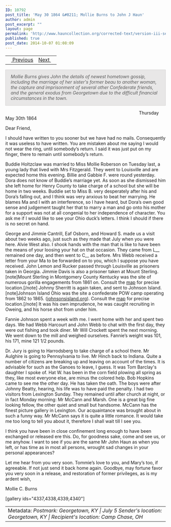 ```yaml
---
ID: 10792
post_title: 'May 30 1864 &#8211; Mollie Burns to John J Haun'
author: admin
post_excerpt: ""
layout: page
permalink: 'http://www.hauncollection.org/corrected-text/version-iii-series-ii/may-30-1864-mollie-burns-to-john-j-haun%e2%80%a8/'
published: true
post_date: 2014-10-07 01:08:09
---
```

<table style="width: 100%;">
<tbody>
<tr>
<td style="text-align: left;"><a title="May 29 1864" href="http://www.hauncollection.org/version-3/version-iii-series-ii/may-29-1864-john-j-haun-to-mollie-burns%E2%80%A8/"><img src="https://lh3.googleusercontent.com/-EFJpxxNiPNw/VqgtWBCZrMI/AAAAAAAAAFU/WfY4lPFWWkg/s800-Ic42/Soeb-Plain-Arrows-8-10px.png" alt="" width="10" height="10" /> Previous</a></td>
<td style="text-align: right;"><a title="July 19 1964" href="http://www.hauncollection.org/version-3/version-iii-series-ii/july-19-1864-nannie-mcclelland-to-john-j-haun%E2%80%A8/">Next <img src="https://lh3.googleusercontent.com/-67k0cYlpXHw/VqgtWKz1MXI/AAAAAAAAAFU/k9PW_Piyurk/s800-Ic42/Soeb-Plain-Arrows-5-10px.png" alt="" width="10" height="10" /></a></td>
</tr>
</tbody>
</table>
<p style="padding: 12px 16px 14px 16px; color: #555555; background-color: #e8e7e7; border: #d2d0cf 1px solid;"><em>Mollie Burns gives John the details of newest hometown gossip, including the marriage of her sister's former beau to another woman, the capture and imprisonment of several other Confederate friends, and the general exodus from Georgetown due to the difficult financial circumstances in the town.</em></p>
<span style="margin-left: 420px;">Thursday May 30th 1864</span>

Dear Friend,

I should have written to you sooner but we have had no mails. Consequently it was useless to have written. You are mistaken about me saying I would not wear the ring, until somebody’s return. I said it was just put on my finger, there to remain until somebody’s return.

Buddie Holtzclaw was married to Miss Mollie Roberson on Tuesday last, a young lady that lived with Mrs Fitzgerald. They went to Louisville and are expected home this evening. Billie and Gabbie F. were round yesterday. Dora does not know of Buddie’s marriage yet. As soon as she dismissed him she left home for Henry County to take charge of a school but she will be home in two weeks. Buddie set to Miss B. very desperately after his and Dora’s falling out, and I think was very anxious to beat her marrying. He blames Ma and I with an interference, so I have heard, but Dora’s own good sense and judgement taught her that to marry a man and go onto his mother for a support was not at all congenial to her independence of character. You ask me if I would like to see your Ohio duck’s letters. I think I should if there is no secret on hand.

George and Jimmie Cantrill, Eaf Osborn, and Howard S. made us a visit about two weeks ago, just such as they made that July when you were here. Alvie West also. I shook hands with the man that is like to have been the means of your loosing your hat on that occasion. They came from L__ remained one day, and then went to C__ as before. Mrs Webb received a letter from your Ma to be forwarded on to you, which I suppose you have received. John Lemon and Rucker passed through Louisville as prisoners taken in Georgia. Jimmie Davis is also a prisoner taken at Mount Sterling.[note]Mount Sterling in Montgomery County Kentucky was the site of numerous gorilla engagements from 1861 on. Consult the <a title="Map" href="http://www.hauncollection.org/version-3/map/">map</a> for precise location.[/note] Johnny Sherritt is again taken, and sent to Johnson Island.[note]Johnson Island Ohio was the site a confederate POW camp operating from 1862 to 1865. (<a title="johnsonsisland.org" href="http://www.johnsonsisland.org/history.htm">johnsonsisland.org</a>). Consult the <a title="Map" href="http://www.hauncollection.org/version-3/map/">map</a> for precise location.[/note] It was his own imprudence, he was caught recruiting in Oweing, and his horse shot from under him.

Fannie Johnson spent a week with me. I went home with her and spent two days. We had Webb Harcourt and John Webb to chat with the first day, they were out fishing and took diner. Mr Will Crockett spent the next morning. We went down to the mill and weighed ourselves. Fannie’s weight was 101, his 171, mine 121 1/2 pounds.

Dr. Jury is going to Harrodsberg to take charge of a school there. Mr Aulghire is going to Pennsylvania to live. Mr Hinch back to Indiana. Quite a number of citizens are breaking up and leaving on account of the times. It is advisable for such as the Ganoes to leave, I guess. It was Tom Barclay's daughter I spoke of. Hat W. has been in the corn field plowing all spring as they, like most everyone else, are minus the colored help. Bob Hopkins came to see me the other day. He has taken the oath. The boys were after Johnny Beatty, hearing, his life was to have paid the penalty. I had two visitors from Lexington Sunday. They remained until after church at night, or in fact Monday morning: Mr McCann and Marsh. One is a great big fine looking fellow, the other quiet and small but handsome. McCann has the finest picture gallery in Lexington. Our acquaintance was brought about in such a funny way. Mr McCann says it is quite a little romance. It would take me too long to tell you about it, therefore I shall wait till I see you.

I think you have been in close confinement long enough to have been exchanged or released ere this. Do, for goodness sake, come and see us, or me anyhow. I want to see if you are the same Mr John Haun as when you left, or has time as in most all persons, wrought sad changes in your personal appearances?

Let me hear from you very soon. Tommie’s love to you, and Mary’s too, if agreeable. If not just send it back home again. Goodbye, may fortune favor you very soon in a release, and restoration of former privileges, as is my ardent wish,

Mollie C. Burns

[gallery ids="4337,4338,4339,4340"]
<table style="width: 100%;">
<tbody>
<tr>
<td>Metadata: <em>Postmark: Georgetown, KY | July 5</em>
<em>Sender's location: Georgetown, KY | Recipient's location: Camp Chase, OH</em></td>
</tr>
</tbody>
</table>